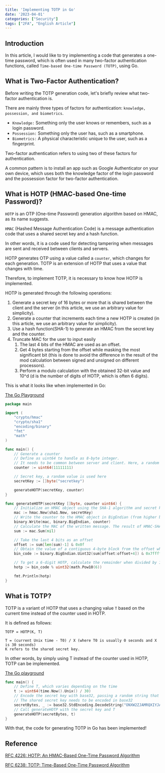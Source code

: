 ```yaml
---
title: 'Implementing TOTP in Go'
date: '2023-04-01'
categories: ["Security"]
tags: ["2FA", "English Article"]
---
```


## Introduction

In this article, I would like to try implementing a code that generates a one-time password, which is often used in many two-factor authentication functions, called `Time-based One-time Password (TOTP)`, using Go.

## What is Two-Factor Authentication?

Before writing the TOTP generation code, let's briefly review what two-factor authentication is.

There are mainly three types of factors for authentication: `knowledge, possession, and biometrics`.

- `Knowledge:` Something only the user knows or remembers, such as a login password.
- `Possession:` Something only the user has, such as a smartphone.
- `Biometrics:` A physical characteristic unique to the user, such as a fingerprint.

Two-factor authentication refers to using two of these factors for authentication.

A common pattern is to install an app such as Google Authenticator on your own device, which uses both the knowledge factor of the login password and the possession factor for two-factor authentication.

## What is HOTP (HMAC-based One-time Password)?

`HOTP` is an OTP (One-time Password) generation algorithm based on HMAC, as its name suggests.

`HMAC` (Hashed Message Authentication Code) is a message authentication code that uses a shared secret key and a hash function.

In other words, it is a code used for detecting tampering when messages are sent and received between clients and servers.

HOTP generates OTP using a value called a   `counter`, which changes for each generation. TOTP is an extension of HOTP that uses a value that changes with time.

Therefore, to implement TOTP, it is necessary to know how HOTP is implemented.

HOTP is generated through the following operations:

1. Generate a secret key of 16 bytes or more that is shared between the client and the server (in this article, we use an arbitrary value for simplicity).
2. Generate a counter that increments each time a new HOTP is created (in this article, we use an arbitrary value for simplicity).
3. Use a hash function(SHA-1) to generate an HMAC from the secret key and the counter.
4. Truncate MAC for the user to input easily
   1. The last 4 bits of the HMAC are used as an offset.
   2. Get 4 bytes starting from the offset while masking the most significant bit (this is done to avoid the difference in the result of the mod calculation between signed and unsigned on different processors).
   3. Perform a modulo calculation with the obtained 32-bit value and 10^d (d is the number of digits of HOTP, which is often 6 digits).

This is what it looks like when implemented in Go:

[The Go Playground](<https://go.dev/play/p/ijDdkIZI2Dz>)

```go
package main

import (
    "crypto/hmac"
    "crypto/sha1"
    "encoding/binary"
    "fmt"
    "math"
)

func main() {
    // Generate a counter
    // Define as uint64 to handle as 8-byte integer.
    // It needs to be common between server and client. Here, a random value is used.
    counter := uint64(11111111)

    // Secret key, a random value is used here
    secretKey := []byte("secretkey")

    generateHOTP(secretKey, counter)
}

func generateHOTP(secretKey []byte, counter uint64) {
    // Initialize an HMAC object using the SHA-1 algorithm and secret key
    mac := hmac.New(sha1.New, secretKey)
    // Write the counter to the HMAC object in BigEndian (from higher byte to lower byte) format
    binary.Write(mac, binary.BigEndian, counter)
    // Calculate the MAC of the written message. The result of HMAC-SHA-1 is 20 bytes.
    sum := mac.Sum(nil)

    // Take the last 4 bits as an offset
    offset := sum[len(sum)-1] & 0x0f
    // Obtain the value of a contiguous 4-byte block from the offset while masking the most significant bit to avoid confusion about signed vs. unsigned modulo computations.
    bin_code := binary.BigEndian.Uint32(sum[offset:offset+4]) & 0x7fffffff

    // To get a 6-digit HOTP, calculate the remainder when divided by 10^6
    hotp := bin_code % uint32(math.Pow10(6))

    fmt.Println(hotp)
}
```

## What is TOTP?

TOTP is a variant of HOTP that uses a changing value `T` based on the current time instead of the counter used in HOTP.

It is defined as follows:

```
TOTP = HOTP(K, T)

T = (current Unix time - T0) / X (where T0 is usually 0 seconds and X is 30 seconds)
K refers to the shared secret key.
```

In other words, by simply using T instead of the counter used in HOTP, TOTP can be implemented.

[The Go playground](https://go.dev/play/p/2SP2b_I9vQx)

```go
func main() {
    // Define T, which varies depending on the time
    t := uint64(time.Now().Unix() / 30)
    // Encode the secret key with base32, passing a random string that can be encoded here
    // The shared secret key needs to be encoded in base32
    secretBytes, _ := base32.StdEncoding.DecodeString("ONXW2ZJAMRQXIYJAO5UXI2BAAAQGC3TEEDX3XPY=")
    // Call generateHOTP with the secret key and T
    generateHOTP(secretBytes, t)
}
```

With that, the code for generating TOTP in Go has been implemented!

## Reference

[RFC 4226: HOTP: An HMAC-Based One-Time Password Algorithm](<https://www.rfc-editor.org/rfc/rfc4226>)

[RFC 6238: TOTP: Time-Based One-Time Password Algorithm](<https://www.rfc-editor.org/rfc/rfc6238>)
